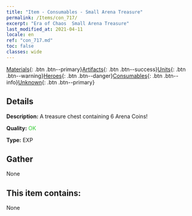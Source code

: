 ```yaml
---
title: "Item - Consumables - Small Arena Treasure"
permalink: /Items/con_717/
excerpt: "Era of Chaos  Small Arena Treasure"
last_modified_at: 2021-04-11
locale: en
ref: "con_717.md"
toc: false
classes: wide
---
```

 [Materials](/Items/){: .btn .btn--primary}[Artifacts](/Items/Artifacts/){: .btn .btn--success}[Units](/Items/Units/){: .btn .btn--warning}[Heroes](/Items/Heroes/){: .btn .btn--danger}[Consumables](/Items/Consumables/){: .btn .btn--info}[Unknown](/Items/Unknown/){: .btn .btn--primary}

## Details
 **Description:** A treasure chest containing 6 Arena Coins!

 **Quality:** <span style="color: #32CD32">OK</span>

 **Type:** EXP

## Gather

  None

## This item contains:

  None

